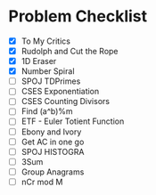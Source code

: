 # Problem Checklist

- [x] To My Critics
- [x] Rudolph and Cut the Rope
- [x] 1D Eraser
- [x] Number Spiral
- [ ] SPOJ TDPrimes
- [ ] CSES Exponentiation
- [ ] CSES Counting Divisors
- [ ] Find (a^b)%m
- [ ] ETF - Euler Totient Function
- [ ] Ebony and Ivory
- [ ] Get AC in one go
- [ ] SPOJ HISTOGRA
- [ ] 3Sum
- [ ] Group Anagrams
- [ ] nCr mod M
